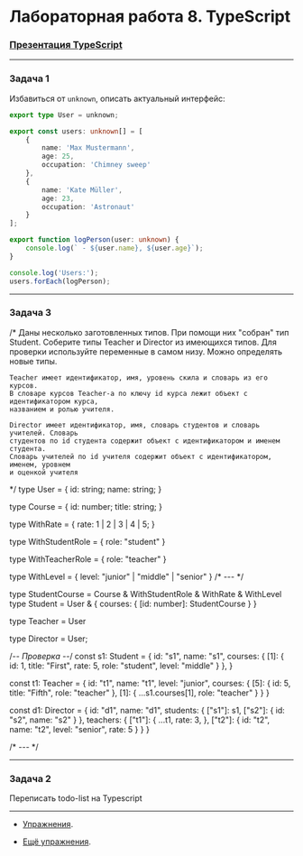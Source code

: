 # Лабораторная работа 8. TypeScript

### [Презентация TypeScript](https://dmitryweiner.github.io/web-lectures/Basic%20-%20TypeScript.html) 
---

### Задача 1

Избавиться от `unknown`, описать актуальный интерфейс:

```ts
export type User = unknown;

export const users: unknown[] = [
    {
        name: 'Max Mustermann',
        age: 25,
        occupation: 'Chimney sweep'
    },
    {
        name: 'Kate Müller',
        age: 23,
        occupation: 'Astronaut'
    }
];

export function logPerson(user: unknown) {
    console.log(` - ${user.name}, ${user.age}`);
}

console.log('Users:');
users.forEach(logPerson);
```
---

### Задача 3

/*
    Даны несколько заготовленных типов. При помощи них "собран" тип Student.
    Соберите типы Teacher и Director из имеющихся типов. Для проверки используйте
    переменные в самом низу. Можно определять новые типы.
    
    Teacher имеет идентификатор, имя, уровень скила и словарь из его курсов.
    В словаре курсов Teacher-а по ключу id курса лежит объект с идентификатором курса,
    названием и ролью учителя.

    Director имеет идентификатор, имя, словарь студентов и словарь учителей. Словарь
    студентов по id студента содержит объект с идентификатором и именем студента.
    Словарь учителей по id учителя содержит объект с идентификатором, именем, уровнем
    и оценкой учителя
*/
type User = {
    id: string;
    name: string;
}

type Course = {
    id: number;
    title: string;
}

type WithRate = {
    rate: 1 | 2 | 3 | 4 | 5;
}

type WithStudentRole = {
    role: "student"
}

type WithTeacherRole = {
    role: "teacher"
}

type WithLevel = {
    level: "junior" | "middle" | "senior"
}
/* --- */

type StudentCourse = Course & WithStudentRole & WithRate & WithLevel
type Student = User & { courses: { [id: number]: StudentCourse } }

type Teacher = User

type Director = User;

/*--  Проверка  --*/
const s1: Student = {
    id: "s1",
    name: "s1",
    courses: {
        [1]: {
            id: 1,
            title: "First",
            rate: 5,
            role: "student",
            level: "middle"
        }
    },
}

const t1: Teacher = {
    id: "t1",
    name: "t1",
    level: "junior",
    courses: {
        [5]: {
            id: 5,
            title: "Fifth",
            role: "teacher"
        },
        [1]: {
            ...s1.courses[1],
            role: "teacher"
        }
    }
}

const d1: Director = {
    id: "d1",
    name: "d1",
    students: {
        ["s1"]: s1,
        ["s2"]: {
            id: "s2",
            name: "s2"
        }
    },
    teachers: {
        ["t1"]: {
            ...t1,
            rate: 3,
        },
        ["t2"]: {
            id: "t2",
            name: "t2",
            level: "senior",
            rate: 5
        }
    }
}

/* --- */

---

### Задача 2

Переписать todo-list на Typescript

---

* [Упражнения](https://typescript-exercises.github.io/#exercise=1&file=%2Findex.ts).

* [Ещё упражнения](https://exercism.org/tracks/typescript/exercises).

